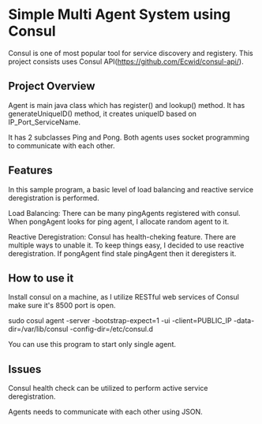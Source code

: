 Simple Multi Agent System using Consul
======================================
Consul is one of most popular tool for service discovery and registery.
This project consists uses Consul API(https://github.com/Ecwid/consul-api/).

## Project Overview
Agent is main java class which has register() and lookup() method.
It has generateUniqueID() method, it creates uniqueID based on IP_Port_ServiceName.

It has 2 subclasses Ping and Pong.
Both agents uses socket programming to communicate with each other.

## Features
In this sample program, a basic level of load balancing and reactive service deregistration is performed.

Load Balancing:
There can be many pingAgents registered with consul. When pongAgent looks for ping agent, I allocate random agent to it.

Reactive Deregistration:
Consul has health-cheking feature. There are multiple ways to unable it. To keep things easy, I decided to use reactive deregistration. If pongAgent find stale pingAgent then it deregisters it.

## How to use it
Install consul on a machine, as I utilize RESTful web services of Consul make sure it's 8500 port is open.

sudo cosul agent -server -bootstrap-expect=1 -ui -client=PUBLIC_IP -data-dir=/var/lib/consul -config-dir=/etc/consul.d

You can use this program to start only single agent.
## Issues
Consul health check can be utilized to perform active service deregistration.

Agents needs to communicate with each other using JSON.